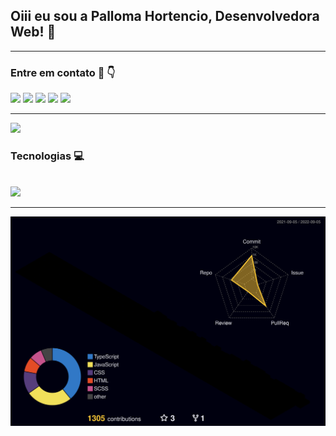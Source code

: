 ## Oiii eu sou a Palloma Hortencio, Desenvolvedora Web! 🧏
<hr>

   ### Entre em contato 📱 👇 
<div> 
  <a href="https://api.whatsapp.com/send?phone=5511984454648" target="_blank"><img src="https://img.shields.io/badge/WhatsApp-25D366?style=for-the-badge&logo=whatsapp&logoColor=white"></a>
  <a href="https://t.me/PallomaHortencio" target="_blank"><img src="https://img.shields.io/badge/-Telegram-%230077B5?style=for-the-badge&logo=telegram&logoColor=white"></a>
  <a href="https://www.instagram.com/pallomahort/" target="_blank"><img src="https://img.shields.io/badge/-Instagram-%23E4405F?style=for-the-badge&logo=instagram&logoColor=white" target="_blank"></a>
  <a href="https://www.linkedin.com/in/palloma-hortencio-589570210/" target="_blank"><img src="https://img.shields.io/badge/-LinkedIn-%230077B5?style=for-the-badge&logo=linkedin&logoColor=white" target="_blank"></a> 
    <a href = "mailto:palloma.hortencio@gmail.com"><img src="https://img.shields.io/badge/-Gmail-%23333?style=for-the-badge&logo=gmail&logoColor=white" target="_blank"></a>
<!--  <img align="right" src="https://cdn.discordapp.com/attachments/964320807360806972/971562104266031114/palloma.png" width="250" height="200"/> -->
  
 <hr>
  
</div>


<img src="https://github-profile-trophy.vercel.app/?username=PallomaHortencio&row=1&column=6&theme=dracula&margin-w=15&margin-h=15"/>

### Tecnologias 💻
<br>
<a href="https://skillicons.dev">
<img src="https://skillicons.dev/icons?i=html,css,js,bootstrap,wordpress,git,php,nodejs,mysql,md,github,figma"/>
</a>

  
<hr>

<img src="./profile-3d-contrib/profile-night-rainbow.svg"/>


<!-- <div align="center">
  <a href="https://github.com/PallomaHortencio">
  <img height="160em" src="https://github-readme-stats.vercel.app/api?username=pallomahortencio&show_icons=true&theme=dracula&include_all_commits=true&count_private=true"/>
  <img height="160em" src="https://github-readme-stats.vercel.app/api/top-langs/?username=pallomahortencio&layout=compact&langs_count=7&theme=dracula">
        
</div> -->
